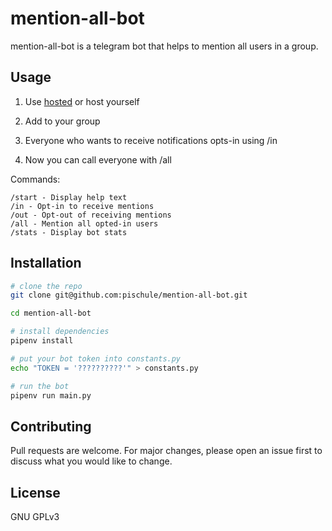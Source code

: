 # mention-all-bot

mention-all-bot is a telegram bot that helps to mention all users in a group.

## Usage

1. Use [hosted](https://t.me/mention_all_the_bot) or host yourself

1. Add to your group

1. Everyone who wants to receive notifications opts-in using /in

1. Now you can call everyone with /all

Commands:

```
/start - Display help text
/in - Opt-in to receive mentions
/out - Opt-out of receiving mentions
/all - Mention all opted-in users
/stats - Display bot stats
```

## Installation

```bash
# clone the repo
git clone git@github.com:pischule/mention-all-bot.git

cd mention-all-bot

# install dependencies
pipenv install

# put your bot token into constants.py
echo "TOKEN = '??????????'" > constants.py

# run the bot
pipenv run main.py
```

## Contributing
Pull requests are welcome. For major changes, please open an issue first to discuss what you would like to change.

## License
GNU GPLv3